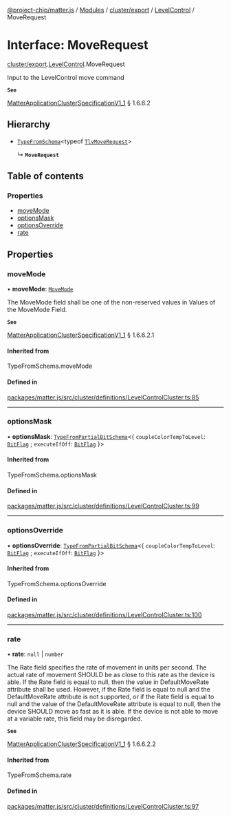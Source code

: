 [@project-chip/matter.js](../README.md) / [Modules](../modules.md) / [cluster/export](../modules/cluster_export.md) / [LevelControl](../modules/cluster_export.LevelControl.md) / MoveRequest

# Interface: MoveRequest

[cluster/export](../modules/cluster_export.md).[LevelControl](../modules/cluster_export.LevelControl.md).MoveRequest

Input to the LevelControl move command

**`See`**

[MatterApplicationClusterSpecificationV1_1](spec_export.MatterApplicationClusterSpecificationV1_1.md) § 1.6.6.2

## Hierarchy

- [`TypeFromSchema`](../modules/tlv_export.md#typefromschema)\<typeof [`TlvMoveRequest`](../modules/cluster_export.LevelControl.md#tlvmoverequest)\>

  ↳ **`MoveRequest`**

## Table of contents

### Properties

- [moveMode](cluster_export.LevelControl.MoveRequest.md#movemode)
- [optionsMask](cluster_export.LevelControl.MoveRequest.md#optionsmask)
- [optionsOverride](cluster_export.LevelControl.MoveRequest.md#optionsoverride)
- [rate](cluster_export.LevelControl.MoveRequest.md#rate)

## Properties

### moveMode

• **moveMode**: [`MoveMode`](../enums/cluster_export.LevelControl.MoveMode.md)

The MoveMode field shall be one of the non-reserved values in Values of the MoveMode Field.

**`See`**

[MatterApplicationClusterSpecificationV1_1](spec_export.MatterApplicationClusterSpecificationV1_1.md) § 1.6.6.2.1

#### Inherited from

TypeFromSchema.moveMode

#### Defined in

[packages/matter.js/src/cluster/definitions/LevelControlCluster.ts:85](https://github.com/project-chip/matter.js/blob/3adaded6/packages/matter.js/src/cluster/definitions/LevelControlCluster.ts#L85)

___

### optionsMask

• **optionsMask**: [`TypeFromPartialBitSchema`](../modules/schema_export.md#typefrompartialbitschema)\<\{ `coupleColorTempToLevel`: [`BitFlag`](../modules/schema_export.md#bitflag) ; `executeIfOff`: [`BitFlag`](../modules/schema_export.md#bitflag)  }\>

#### Inherited from

TypeFromSchema.optionsMask

#### Defined in

[packages/matter.js/src/cluster/definitions/LevelControlCluster.ts:99](https://github.com/project-chip/matter.js/blob/3adaded6/packages/matter.js/src/cluster/definitions/LevelControlCluster.ts#L99)

___

### optionsOverride

• **optionsOverride**: [`TypeFromPartialBitSchema`](../modules/schema_export.md#typefrompartialbitschema)\<\{ `coupleColorTempToLevel`: [`BitFlag`](../modules/schema_export.md#bitflag) ; `executeIfOff`: [`BitFlag`](../modules/schema_export.md#bitflag)  }\>

#### Inherited from

TypeFromSchema.optionsOverride

#### Defined in

[packages/matter.js/src/cluster/definitions/LevelControlCluster.ts:100](https://github.com/project-chip/matter.js/blob/3adaded6/packages/matter.js/src/cluster/definitions/LevelControlCluster.ts#L100)

___

### rate

• **rate**: ``null`` \| `number`

The Rate field specifies the rate of movement in units per second. The actual rate of movement SHOULD be as
close to this rate as the device is able. If the Rate field is equal to null, then the value in
DefaultMoveRate attribute shall be used. However, if the Rate field is equal to null and the DefaultMoveRate
attribute is not supported, or if the Rate field is equal to null and the value of the DefaultMoveRate
attribute is equal to null, then the device SHOULD move as fast as it is able. If the device is not able to
move at a variable rate, this field may be disregarded.

**`See`**

[MatterApplicationClusterSpecificationV1_1](spec_export.MatterApplicationClusterSpecificationV1_1.md) § 1.6.6.2.2

#### Inherited from

TypeFromSchema.rate

#### Defined in

[packages/matter.js/src/cluster/definitions/LevelControlCluster.ts:97](https://github.com/project-chip/matter.js/blob/3adaded6/packages/matter.js/src/cluster/definitions/LevelControlCluster.ts#L97)
